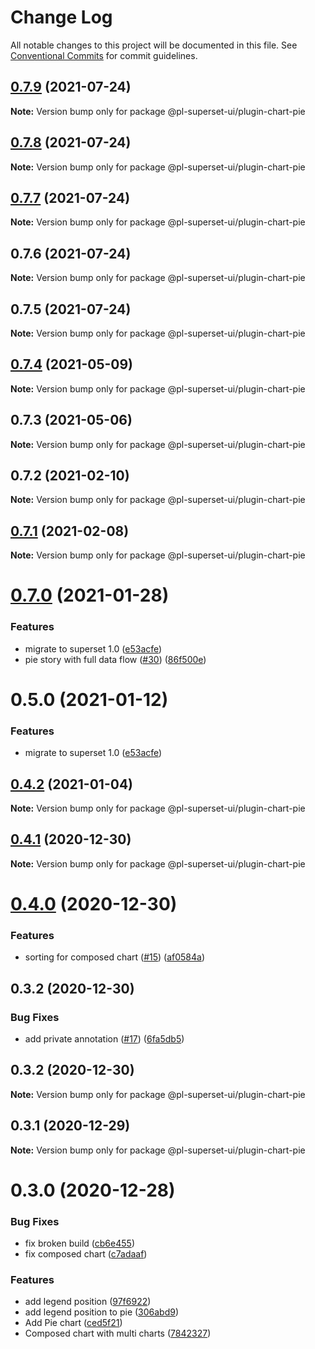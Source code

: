 # Change Log

All notable changes to this project will be documented in this file.
See [Conventional Commits](https://conventionalcommits.org) for commit guidelines.

## [0.7.9](https://github.com/behnamkvl/pl-superset-ui/compare/@pl-superset-ui/plugin-chart-pie@0.7.8...@pl-superset-ui/plugin-chart-pie@0.7.9) (2021-07-24)

**Note:** Version bump only for package @pl-superset-ui/plugin-chart-pie





## [0.7.8](https://github.com/behnamkvl/pl-superset-ui/compare/@pl-superset-ui/plugin-chart-pie@0.7.7...@pl-superset-ui/plugin-chart-pie@0.7.8) (2021-07-24)

**Note:** Version bump only for package @pl-superset-ui/plugin-chart-pie





## [0.7.7](https://github.com/behnamkvl/pl-superset-ui/compare/@pl-superset-ui/plugin-chart-pie@0.7.6...@pl-superset-ui/plugin-chart-pie@0.7.7) (2021-07-24)

**Note:** Version bump only for package @pl-superset-ui/plugin-chart-pie





## 0.7.6 (2021-07-24)

**Note:** Version bump only for package @pl-superset-ui/plugin-chart-pie





## 0.7.5 (2021-07-24)

**Note:** Version bump only for package @pl-superset-ui/plugin-chart-pie





## [0.7.4](https://github.com/behnamkvl/pl-superset-ui/compare/@pl-superset-ui/plugin-chart-pie@0.7.3...@pl-superset-ui/plugin-chart-pie@0.7.4) (2021-05-09)

**Note:** Version bump only for package @pl-superset-ui/plugin-chart-pie





## 0.7.3 (2021-05-06)

**Note:** Version bump only for package @pl-superset-ui/plugin-chart-pie





## 0.7.2 (2021-02-10)

**Note:** Version bump only for package @pl-superset-ui/plugin-chart-pie





## [0.7.1](https://github.com/behnamkvl/pl-superset-ui/compare/@pl-superset-ui/plugin-chart-pie@0.7.0...@pl-superset-ui/plugin-chart-pie@0.7.1) (2021-02-08)

**Note:** Version bump only for package @pl-superset-ui/plugin-chart-pie





# [0.7.0](https://github.com/behnamkvl/pl-superset-ui/compare/@pl-superset-ui/plugin-chart-pie@0.5.0...@pl-superset-ui/plugin-chart-pie@0.7.0) (2021-01-28)


### Features

* migrate to superset 1.0 ([e53acfe](https://github.com/behnamkvl/pl-superset-ui/commit/e53acfed93ee1f39fcd8a63b065b284ab513b692))
* pie story with full data flow ([#30](https://github.com/behnamkvl/pl-superset-ui/issues/30)) ([86f500e](https://github.com/behnamkvl/pl-superset-ui/commit/86f500ee3b59c90c564ca9a5eb6a5266eb10bbcb))





# 0.5.0 (2021-01-12)


### Features

* migrate to superset 1.0 ([e53acfe](https://github.com/behnamkvl/pl-superset-ui/commit/e53acfed93ee1f39fcd8a63b065b284ab513b692))





## [0.4.2](https://github.com/behnamkvl/pl-superset-ui/compare/@pl-superset-ui/plugin-chart-pie@0.4.1...@pl-superset-ui/plugin-chart-pie@0.4.2) (2021-01-04)

**Note:** Version bump only for package @pl-superset-ui/plugin-chart-pie





## [0.4.1](https://github.com/behnamkvl/pl-superset-ui/compare/@pl-superset-ui/plugin-chart-pie@0.4.0...@pl-superset-ui/plugin-chart-pie@0.4.1) (2020-12-30)

**Note:** Version bump only for package @pl-superset-ui/plugin-chart-pie





# [0.4.0](https://github.com/behnamkvl/pl-superset-ui/compare/@pl-superset-ui/plugin-chart-pie@0.3.2...@pl-superset-ui/plugin-chart-pie@0.4.0) (2020-12-30)


### Features

* sorting for composed chart ([#15](https://github.com/behnamkvl/pl-superset-ui/issues/15)) ([af0584a](https://github.com/behnamkvl/pl-superset-ui/commit/af0584af5b2108fabdb2c6c0fa0654a5a556fbd1))





## 0.3.2 (2020-12-30)


### Bug Fixes

* add private annotation ([#17](https://github.com/behnamkvl/pl-superset-ui/issues/17)) ([6fa5db5](https://github.com/behnamkvl/pl-superset-ui/commit/6fa5db5cff10792d6f14eb82f30067c8dc3e2c71))





## 0.3.2 (2020-12-30)

**Note:** Version bump only for package @pl-superset-ui/plugin-chart-pie





## 0.3.1 (2020-12-29)

**Note:** Version bump only for package @pl-superset-ui/plugin-chart-pie





# 0.3.0 (2020-12-28)


### Bug Fixes

* fix broken build ([cb6e455](https://github.com/behnamkvl/pl-superset-ui/commit/cb6e4558f133667d6ee184c9f2c4bb24aae22e0c))
* fix composed chart ([c7adaaf](https://github.com/behnamkvl/pl-superset-ui/commit/c7adaafada43133b01fdc0bcf861c29a6b5562bf))


### Features

* add legend position ([97f6922](https://github.com/behnamkvl/pl-superset-ui/commit/97f692268c91754ca3f49d1d25c5b3ae298f7670))
* add legend position to pie ([306abd9](https://github.com/behnamkvl/pl-superset-ui/commit/306abd91596c3eb6eb4e692d7d0a99b93f6e6548))
* Add Pie chart ([ced5f21](https://github.com/behnamkvl/pl-superset-ui/commit/ced5f2185ddfec2003d0b88b42c075beea0f0cb2))
* Composed chart with multi charts ([7842327](https://github.com/behnamkvl/pl-superset-ui/commit/784232758f4109e484f3052b45445f16c470d53a))
